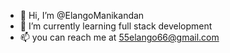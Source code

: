 - 👋 Hi, I’m @ElangoManikandan
- 🌱 I’m currently learning full stack development 
- 📫 you can reach me at 55elango66@gmail.com

<!---
ElangoManikandan/ElangoManikandan is a ✨ special ✨ repository because its `README.md` (this file) appears on your GitHub profile.
You can click the Preview link to take a look at your changes.
--->
